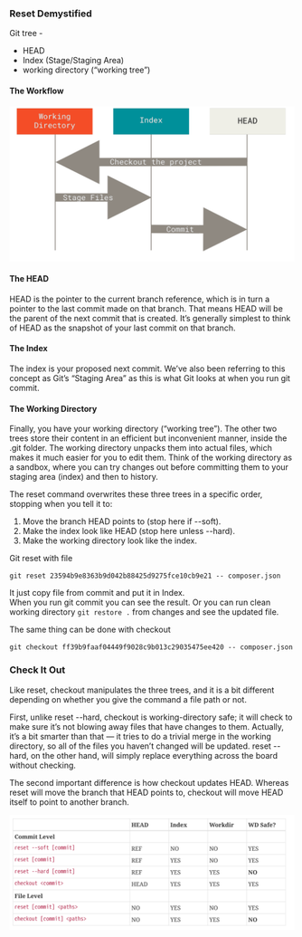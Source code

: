 ### Reset Demystified

Git tree -

- HEAD
- Index (Stage/Staging Area)
- working directory (“working tree”)

#### The Workflow

![img.png](img.png)

#### The HEAD

HEAD is the pointer to the current branch reference, which is in turn a pointer to the last commit
made on that branch. That means HEAD will be the parent of the next commit that is created. It’s
generally simplest to think of HEAD as the snapshot of your last commit on that branch.

#### The Index

The index is your proposed next commit. We’ve also been referring to this concept as Git’s “Staging
Area” as this is what Git looks at when you run git commit.

#### The Working Directory

Finally, you have your working directory (“working tree”). The
other two trees store their content in an efficient but inconvenient manner, inside the .git folder.
The working directory unpacks them into actual files, which makes it much easier for you to edit
them. Think of the working directory as a sandbox, where you can try changes out before
committing them to your staging area (index) and then to history.

The reset command overwrites these three trees in a specific order, stopping when you tell it to:

1. Move the branch HEAD points to (stop here if --soft).
2. Make the index look like HEAD (stop here unless --hard).
3. Make the working directory look like the index.

Git reset with file

```
git reset 23594b9e8363b9d042b88425d9275fce10cb9e21 -- composer.json
```

It just copy file from commit and put it in Index.  
When you run git commit you can see the result.
Or you can run clean working directory ```git restore .``` from changes and see the updated file.

The same thing can be done with checkout

```
git checkout ff39b9faaf04449f9028c9b013c29035475ee420 -- composer.json
```

### Check It Out

Like reset, checkout
manipulates the three trees, and it is a bit different depending on whether you give the command a
file path or not.

First, unlike reset --hard, checkout is working-directory safe; it will check to make sure it’s not
blowing away files that have changes to them. Actually, it’s a bit smarter than that — it tries to do a
trivial merge in the working directory, so all of the files you haven’t changed will be updated. reset
--hard, on the other hand, will simply replace everything across the board without checking.

The second important difference is how checkout updates HEAD. Whereas reset will move the
branch that HEAD points to, checkout will move HEAD itself to point to another branch.

![img_1.png](img_1.png)
